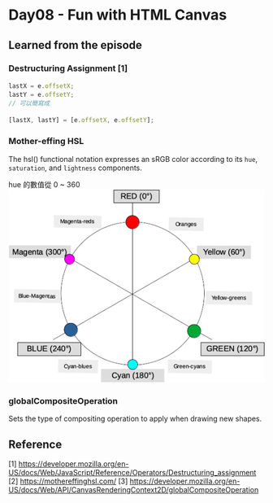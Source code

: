 # Day08 - Fun with HTML Canvas

## Learned from the episode

### Destructuring Assignment [1]
```js
lastX = e.offsetX;
lastY = e.offsetY;
// 可以簡寫成

[lastX, lastY] = [e.offsetX, e.offsetY];
```


### Mother-effing HSL
The hsl() functional notation expresses an sRGB color according to its `hue`, `saturation`, and `lightness` components.

hue 的數值從 0 ~ 360
![image](./images/mdn-hue-wheel.png)


### globalCompositeOperation
Sets the type of compositing operation to apply when drawing new shapes.



## Reference
[1] https://developer.mozilla.org/en-US/docs/Web/JavaScript/Reference/Operators/Destructuring_assignment
[2] https://mothereffinghsl.com/
[3] https://developer.mozilla.org/en-US/docs/Web/API/CanvasRenderingContext2D/globalCompositeOperation
